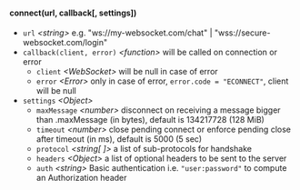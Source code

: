

#### connect(url, callback[, settings])

* `url` _\<string>_
    e.g. "ws://my-websocket.com/chat" | "wss://secure-websocket.com/login"
* `callback(client, error)` _\<function>_
    will be called on connection or error
    * `client` _\<WebSocket>_ will be null in case of error
    * `error` _\<Error>_ only in case of error, `error.code = "ECONNECT"`, client will be null
* `settings` _\<Object>_
    * `maxMessage` _\<number>_ disconnect on receiving a message bigger than .maxMessage (in bytes),
      default is 134217728 (128 MiB)
    * `timeout` _\<number>_  close pending connect or enforce pending close after timeout (in ms),
      default is 5000 (5 sec)
    * `protocol` _\<string[ ]>_ a list of sub-protocols for handshake
    * `headers` _\<Object>_ a list of optional headers to be sent to the server
    * `auth` _\<string>_ Basic authentication i.e. `"user:password"` to compute an Authorization header
